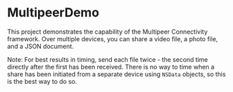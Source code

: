 # MultipeerDemo

This project demonstrates the capability of the Multipeer Connectivity framework. Over multiple devices, you can share a video file, a photo file, and a JSON document.

Note: For best results in timing, send each file twice - the second time directly after the first has been received. There is no way to time when a share has been initiated from a separate device using ```NSData``` objects, so this is the best way to do so.
